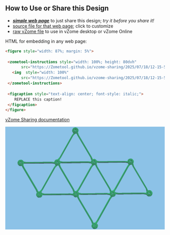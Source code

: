 
## How to Use or Share this Design

 - [***simple web page***](<https://Zometool.github.io/vzome-sharing/2025/07/18/12-15-51-SOL-8-Octa-unfold/>) to just share this design; *try it before you share it!*
 - [source file for that web page](<https://github.com/Zometool/vzome-sharing/edit/main/2025/07/18/12-15-51-SOL-8-Octa-unfold/index.md>); click to customize
 - [raw vZome file](<https://raw.githubusercontent.com/Zometool/vzome-sharing/main/2025/07/18/12-15-51-SOL-8-Octa-unfold/SOL-8-Octa-unfold.vZome>) to use in vZome desktop or vZome Online
 
 HTML for embedding in any web page:
 ```html
<figure style="width: 87%; margin: 5%">
  
  <zometool-instructions style="width: 100%; height: 80dvh"
        src="https://Zometool.github.io/vzome-sharing/2025/07/18/12-15-51-SOL-8-Octa-unfold/SOL-8-Octa-unfold.vZome" >
    <img  style="width: 100%"
        src="https://Zometool.github.io/vzome-sharing/2025/07/18/12-15-51-SOL-8-Octa-unfold/SOL-8-Octa-unfold.png" >
  </zometool-instructions>

  <figcaption style="text-align: center; font-style: italic;">
     REPLACE this caption!
  </figcaption>
</figure>

 ```

[vZome Sharing documentation](https://vzome.github.io/vzome/sharing.html#how-it-works)

![Image](<SOL-8-Octa-unfold.png>)

